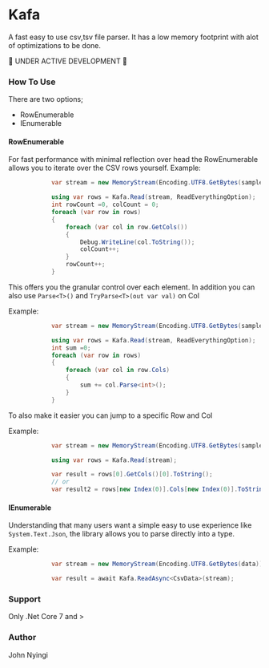 # Kafa
A fast easy to use csv,tsv file parser. It has a low memory footprint with alot of optimizations to be done.

🚧 UNDER ACTIVE DEVELOPMENT 🚧
### How To Use
There are two options;
- RowEnumerable
- IEnumerable<T>

#### RowEnumerable 
For fast performance with minimal reflection over head the RowEnumerable allows you to iterate over the CSV rows yourself.
Example:
```c#
            var stream = new MemoryStream(Encoding.UTF8.GetBytes(sampleCSV));

            using var rows = Kafa.Read(stream, ReadEverythingOption);
            int rowCount =0, colCount = 0;
            foreach (var row in rows)
            {
                foreach (var col in row.GetCols())
                {
                    Debug.WriteLine(col.ToString());
                    colCount++;
                }
                rowCount++;
            }
```

This offers you the granular control over each element. In addition you can also use `Parse<T>()` and `TryParse<T>(out var val)` on Col

Example:
```c#
            var stream = new MemoryStream(Encoding.UTF8.GetBytes(sampleCSV));

            using var rows = Kafa.Read(stream, ReadEverythingOption);
            int sum =0;
            foreach (var row in rows)
            {
                foreach (var col in row.Cols)
                {
                    sum += col.Parse<int>();
                }
            }
```

To also make it easier you can jump to a specific Row and Col

Example:
```c#
            var stream = new MemoryStream(Encoding.UTF8.GetBytes(sampleCSV));

            using var rows = Kafa.Read(stream);

            var result = rows[0].GetCols()[0].ToString();
            // or
            var result2 = rows[new Index(0)].Cols[new Index(0)].ToString();
```
#### IEnumerable<T>
Understanding that many users want a simple easy to use experience like `System.Text.Json`, the library allows
you to parse directly into a type.

Example:
```c#
            var stream = new MemoryStream(Encoding.UTF8.GetBytes(data));

            var result = await Kafa.ReadAsync<CsvData>(stream);
```
### Support
Only .Net Core 7 and >
### Author
John Nyingi